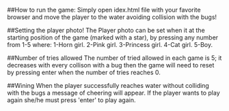 ##How to run the game:
Simply open idex.html file with your favorite browser and move the player to the water avoiding collision with the bugs!

##Setting the player photo!
The Player photo can be set when it at the starting position of the game (marked with a star), by pressing any number from 1-5 where:
1-Horn girl.
2-Pink girl.
3-Princess girl.
4-Cat girl.
5-Boy.

##Number of tries allowed
The number of tried allowed in each game is 5; it decreases with every collison with a bug then the game will need to reset by pressing enter when the number of tries reaches 0.

##Wining
When the player successfully reaches water without colliding with the bugs a message of cheering will appear. If the player wants to play again she/he must press 'enter' to play again.